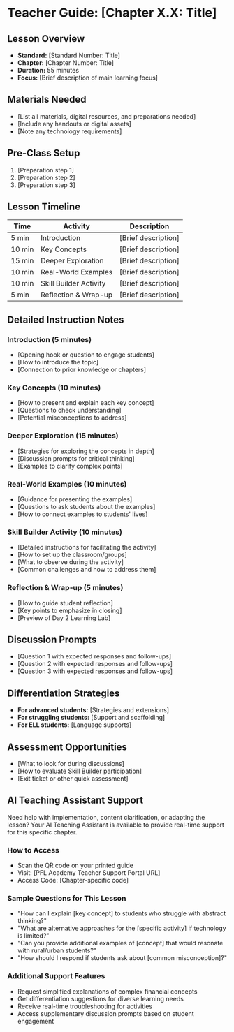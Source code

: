 # Teacher Guide: [Chapter X.X: Title]

## Lesson Overview
- **Standard:** [Standard Number: Title]
- **Chapter:** [Chapter Number: Title]
- **Duration:** 55 minutes
- **Focus:** [Brief description of main learning focus]

## Materials Needed
- [List all materials, digital resources, and preparations needed]
- [Include any handouts or digital assets]
- [Note any technology requirements]

## Pre-Class Setup
1. [Preparation step 1]
2. [Preparation step 2]
3. [Preparation step 3]

## Lesson Timeline

| Time | Activity | Description |
|------|----------|-------------|
| 5 min | Introduction | [Brief description] |
| 10 min | Key Concepts | [Brief description] |
| 15 min | Deeper Exploration | [Brief description] |
| 10 min | Real-World Examples | [Brief description] |
| 10 min | Skill Builder Activity | [Brief description] |
| 5 min | Reflection & Wrap-up | [Brief description] |

## Detailed Instruction Notes

### Introduction (5 minutes)
- [Opening hook or question to engage students]
- [How to introduce the topic]
- [Connection to prior knowledge or chapters]

### Key Concepts (10 minutes)
- [How to present and explain each key concept]
- [Questions to check understanding]
- [Potential misconceptions to address]

### Deeper Exploration (15 minutes)
- [Strategies for exploring the concepts in depth]
- [Discussion prompts for critical thinking]
- [Examples to clarify complex points]

### Real-World Examples (10 minutes)
- [Guidance for presenting the examples]
- [Questions to ask students about the examples]
- [How to connect examples to students' lives]

### Skill Builder Activity (10 minutes)
- [Detailed instructions for facilitating the activity]
- [How to set up the classroom/groups]
- [What to observe during the activity]
- [Common challenges and how to address them]

### Reflection & Wrap-up (5 minutes)
- [How to guide student reflection]
- [Key points to emphasize in closing]
- [Preview of Day 2 Learning Lab]

## Discussion Prompts
- [Question 1 with expected responses and follow-ups]
- [Question 2 with expected responses and follow-ups]
- [Question 3 with expected responses and follow-ups]

## Differentiation Strategies
- **For advanced students:** [Strategies and extensions]
- **For struggling students:** [Support and scaffolding]
- **For ELL students:** [Language supports]

## Assessment Opportunities
- [What to look for during discussions]
- [How to evaluate Skill Builder participation]
- [Exit ticket or other quick assessment]

## AI Teaching Assistant Support
Need help with implementation, content clarification, or adapting the lesson? Your AI Teaching Assistant is available to provide real-time support for this specific chapter.

### How to Access
- Scan the QR code on your printed guide
- Visit: [PFL Academy Teacher Support Portal URL]
- Access Code: [Chapter-specific code]

### Sample Questions for This Lesson
- "How can I explain [key concept] to students who struggle with abstract thinking?"
- "What are alternative approaches for the [specific activity] if technology is limited?"
- "Can you provide additional examples of [concept] that would resonate with rural/urban students?"
- "How should I respond if students ask about [common misconception]?"

### Additional Support Features
- Request simplified explanations of complex financial concepts
- Get differentiation suggestions for diverse learning needs
- Receive real-time troubleshooting for activities
- Access supplementary discussion prompts based on student engagement
